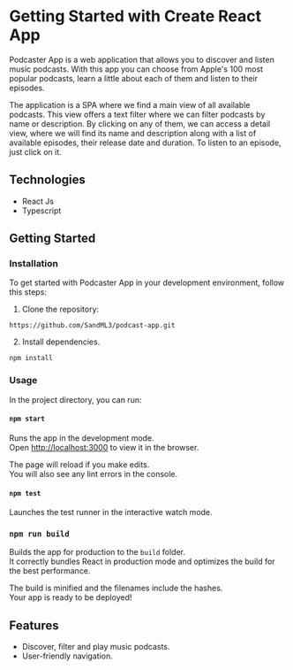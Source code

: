# Getting Started with Create React App

Podcaster App is a web application that allows you to discover and listen music podcasts. With this app you can choose from Apple's 100 most popular podcasts, learn a little about each of them and listen to their episodes.

The application is a SPA where we find a main view of all available podcasts. This view offers a text filter where we can filter podcasts by name or description. By clicking on any of them, we can access a detail view, where we will find its name and description along with a list of available episodes, their release date and duration. To listen to an episode, just click on it.

## Technologies

- React Js
- Typescript

## Getting Started

### Installation

To get started with Podcaster App in your development environment, follow this steps:

1. Clone the repository:

```
https://github.com/SandML3/podcast-app.git

```

2. Install dependencies.

```
npm install

```

### Usage

In the project directory, you can run:

#### `npm start`

Runs the app in the development mode.\
Open [http://localhost:3000](http://localhost:3000) to view it in the browser.

The page will reload if you make edits.\
You will also see any lint errors in the console.

#### `npm test`

Launches the test runner in the interactive watch mode.

### `npm run build`

Builds the app for production to the `build` folder.\
It correctly bundles React in production mode and optimizes the build for the best performance.

The build is minified and the filenames include the hashes.\
Your app is ready to be deployed!

## Features

- Discover, filter and play music podcasts.
- User-friendly navigation.
